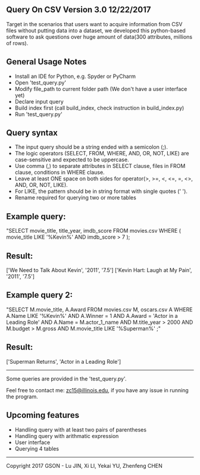 Query On CSV Version 3.0 12/22/2017
------------------------------------
Target in the scenarios that users want to acquire information from CSV files without putting data into a dataset, we developed this python-based software to ask questions over huge amount of data(300 attributes, millions of rows).

General Usage Notes
------------------------------------
- Install an IDE for Python, e.g. Spyder or PyCharm
- Open 'test_query.py' 
- Modify file_path to current folder path (We don't have a user interface yet)
- Declare input query 
- Build index first (call build_index, check instruction in build_index.py)
- Run 'test_query.py'

Query syntax
------------------------------------
- The input query should be a string ended with a semicolon (;).
- The logic operators (SELECT, FROM, WHERE, AND, OR, NOT, LIKE) are case-sensitive and expected to be uppercase.
- Use comma (,) to separate attributes in SELECT clause, files in FROM clause, conditions in WHERE clause.
- Leave at least ONE space on both sides for operator(>, >=, <, <=, =, <>, AND, OR, NOT, LIKE).
- For LIKE, the pattern should be in string format with single quotes (' ').
- Rename required for querying two or more tables


Example query:
------------------------------------
"SELECT movie_title, title_year, imdb_score FROM movies.csv WHERE ( movie_title LIKE '%Kevin%' AND imdb_score > 7 );

Result:
------------------------------------
['We Need to Talk About Kevin', '2011', '7.5']
['Kevin Hart: Laugh at My Pain', '2011', '7.5']


Example query 2:
------------------------------------
"SELECT M.movie_title, A.Award FROM movies.csv M, oscars.csv A WHERE A.Name LIKE '%Kevin%' AND A.Winner = 1 AND A.Award = 'Actor in a Leading Role' AND A.Name = M.actor_1_name AND M.title_year > 2000 AND M.budget > M.gross AND M.movie_title LIKE '%Superman%' ;"

Result:
------------------------------------
['Superman Returns', 'Actor in a Leading Role']

------------------------------------
Some queries are provided in the 'test_query.py'. 

Feel free to contact me: zc15@illinois.edu, if you have any issue in running the program.

Upcoming features
------------------------------------
- Handling query with at least two pairs of parentheses
- Handling query with arithmatic expression
- User interface
- Querying 4 tables
------------------------------------
Copyright 2017 GSON - Lu JIN, Xi LI, Yekai YU, Zhenfeng CHEN

